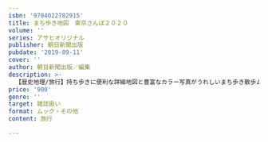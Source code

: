 ```yaml
---
isbn: '9784022782915'
title: まち歩き地図　東京さんぽ２０２０
volume: ''
series: アサヒオリジナル
publisher: 朝日新聞出版
pubdate: '2019-09-11'
cover: ''
author: 朝日新聞出版／編集
description: >-
  【歴史地理/旅行】持ち歩きに便利な詳細地図と豊富なカラー写真がうれしいまち歩き散歩ムックの決定版。2020年の開幕が待ち遠しいオリンピックの大特集や、豊洲市場や渋谷ストリームなどの新名所を絡めたNEWコースも提案！　取り外せる大判の都内広域MAP＆交通ガイドの付録付き。
price: '900'
genre: ''
target: 雑誌扱い
format: ムック・その他
content: 旅行

---
```

